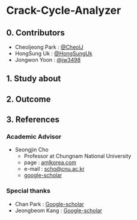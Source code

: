 # Crack-Cycle-Analyzer

## 0. Contributors
- Cheoljeong Park : [@CheolJ](https://github.com/CheolJ)
- HongSung Uk : [@HongSungUk](http://github.com/HongSungUk)
- Jongwon Yoon : [@jw3498](http://github.com/jw3498)

## 1. Study about

## 2. Outcome

## 3. References

### Academic Advisor
- Seongjin Cho
    - Professor at Chungnam National University
    - page : [amlkorea.com](http://amlkorea.com)
    - e-mail : scho@cnu.ac.kr
    - [google-scholar](https://scholar.google.co.kr/citations?user=fPkDoGsAAAAJ&hl=ko)

### Special thanks
- Chan Park : [Google-scholar](https://scholar.google.co.kr/citations?user=WbTl5V0AAAAJ&hl=ko)
- Jeongbeom Kang : [Google-scholar]()